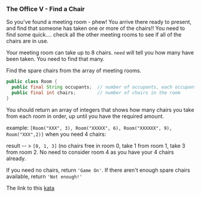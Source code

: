 ### The Office V - Find a Chair

So you've found a meeting room - phew! You arrive there ready to present, and find that someone has taken one or more of the chairs!! You need to find some quick.... check all the other meeting rooms to see if all of the chairs are in use.

Your meeting room can take up to 8 chairs. `need` will tell you how many have been taken. You need to find that many.

Find the spare chairs from the array of meeting rooms.
```java
public class Room {
  public final String occupants;  // number of occupants, each occupant is represented by 'X'
  public final int chairs;        // number of chairs in the room
}
```
You should return an array of integers that shows how many chairs you take from each room in order, up until you have the required amount.

example: `[Room("XXX", 3), Room("XXXXX", 6), Room("XXXXXX", 9), Room("XXX",2)]` when you need 4 chairs:

result -- > `[0, 1, 3]` (no chairs free in room 0, take 1 from room 1, take 3 from room 2. No need to consider room 4 as you have your 4 chairs already.

If you need no chairs, return `'Game On'`. If there aren't enough spare chairs available, return `'Not enough!'`  

The link to this [kata](https://www.codewars.com/kata/the-office-v-find-a-chair/java)
